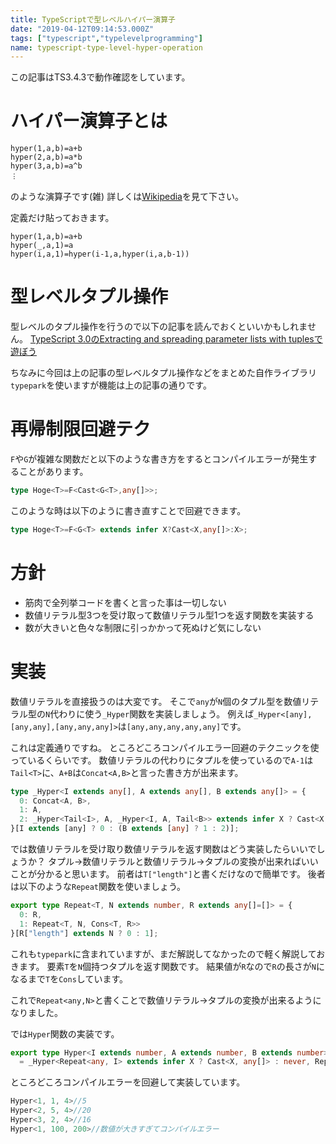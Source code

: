 ```yaml
---
title: TypeScriptで型レベルハイパー演算子
date: "2019-04-12T09:14:53.000Z"
tags: ["typescript","typelevelprogramming"]
name: typescript-type-level-hyper-operation
---
```

この記事はTS3.4.3で動作確認をしています。

# ハイパー演算子とは
```
hyper(1,a,b)=a+b
hyper(2,a,b)=a*b
hyper(3,a,b)=a^b
︙
```
のような演算子です(雑)
詳しくは[Wikipedia](https://ja.wikipedia.org/wiki/%E3%83%8F%E3%82%A4%E3%83%91%E3%83%BC%E6%BC%94%E7%AE%97%E5%AD%90)を見て下さい。

定義だけ貼っておきます。

```
hyper(1,a,b)=a+b
hyper(_,a,1)=a
hyper(i,a,1)=hyper(i-1,a,hyper(i,a,b-1))
```

# 型レベルタプル操作
型レベルのタプル操作を行うので以下の記事を読んでおくといいかもしれません。
[TypeScript 3.0のExtracting and spreading parameter lists with tuplesで遊ぼう](/2018/10/03/typescript-3-tuples)

ちなみに今回は上の記事の型レベルタプル操作などをまとめた自作ライブラリ`typepark`を使いますが機能は上の記事の通りです。

# 再帰制限回避テク
`F`や`G`が複雑な関数だと以下のような書き方をするとコンパイルエラーが発生することがあります。

```ts
type Hoge<T>=F<Cast<G<T>,any[]>>;
```

このような時は以下のように書き直すことで回避できます。

```ts
type Hoge<T>=F<G<T> extends infer X?Cast<X,any[]>:X>;
```

# 方針
* 筋肉で全列挙コードを書くと言った事は一切しない
* 数値リテラル型3つを受け取って数値リテラル型1つを返す関数を実装する
* 数が大きいと色々な制限に引っかかって死ぬけど気にしない

# 実装
数値リテラルを直接扱うのは大変です。
そこで`any`が`N`個のタプル型を数値リテラル型の`N`代わりに使う`_Hyper`関数を実装しましょう。
例えば`_Hyper<[any],[any,any],[any,any,any]>`は`[any,any,any,any,any]`です。

これは定義通りですね。
ところどころコンパイルエラー回避のテクニックを使っているくらいです。
数値リテラルの代わりにタプルを使っているので`A-1`は`Tail<T>`に、`A+B`は`Concat<A,B>`と言った書き方が出来ます。

```ts
type _Hyper<I extends any[], A extends any[], B extends any[]> = {
  0: Concat<A, B>,
  1: A,
  2: _Hyper<Tail<I>, A, _Hyper<I, A, Tail<B>> extends infer X ? Cast<X, any[]> : never>,
}[I extends [any] ? 0 : (B extends [any] ? 1 : 2)];
```
では数値リテラルを受け取り数値リテラルを返す関数はどう実装したらいいでしょうか？
タプル→数値リテラルと数値リテラル→タプルの変換が出来ればいいことが分かると思います。
前者は`T["length"]`と書くだけなので簡単です。
後者は以下のような`Repeat`関数を使いましょう。

```ts
export type Repeat<T, N extends number, R extends any[]=[]> = {
  0: R,
  1: Repeat<T, N, Cons<T, R>>
}[R["length"] extends N ? 0 : 1];
```

これも`typepark`に含まれていますが、まだ解説してなかったので軽く解説しておきます。
要素`T`を`N`個持つタプルを返す関数です。
結果値が`R`なので`R`の長さが`N`になるまで`T`を`Cons`しています。

これで`Repeat<any,N>`と書くことで数値リテラル→タプルの変換が出来るようになりました。

では`Hyper`関数の実装です。

```ts
export type Hyper<I extends number, A extends number, B extends number>
  = _Hyper<Repeat<any, I> extends infer X ? Cast<X, any[]> : never, Repeat<any, A> extends infer X ? Cast<X, any[]> : never, Repeat<any, B> extends infer X ? Cast<X, any[]> : never> extends infer X ? Cast<X, any[]>["length"] : never;
```

ところどころコンパイルエラーを回避して実装しています。

```ts
Hyper<1, 1, 4>//5
Hyper<2, 5, 4>//20
Hyper<3, 2, 4>//16
Hyper<1, 100, 200>//数値が大きすぎてコンパイルエラー
```
